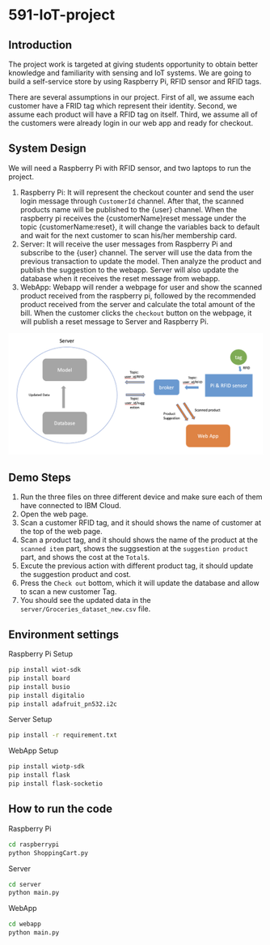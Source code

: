# 591-IoT-project

## Introduction
The project work is targeted at giving students opportunity to obtain better knowledge and familiarity with sensing and IoT systems. We are going to build a self-service store by using Raspberry Pi, RFID sensor and RFID tags. 

There are several assumptions in our project. First of all, we assume each customer have a FRID tag which represent their identity. Second, we assume each product will have a RFID tag on itself. Third, we assume all of the customers were already login in our web app and ready for checkout.

## System Design
We will need a Raspberry Pi with RFID sensor, and two laptops to run the project.
1. Raspberry Pi: It will represent the checkout counter and send the user login message through `CustomerId` channel. After that, the scanned products name will be published to the {user} channel. When the raspberry pi receives the {customerName}reset message under the topic {customerName:reset}, it will change the variables back to default and wait for the next customer to scan his/her membership card.
2. Server: It will receive the user messages from Raspberry Pi and subscribe to the {user} channel. The server will use the data from the previous transaction to update the model. Then analyze the product and publish the suggestion to the webapp. Server will also update the database when it receives the reset message from webapp.
3. WebApp: Webapp will render a webpage for user and show the scanned product received from the raspberry pi, followed by the recommended product received from the server and calculate the total amount of the bill. When the customer clicks the `checkout` button on the webpage, it will publish a reset message to Server and Raspberry Pi.

![image](https://github.com/alex308248/591-IoT-project/blob/main/systemdiagram.png)

## Demo Steps
1. Run the three files on three different device and make sure each of them have connected to IBM Cloud.
2. Open the web page.
3. Scan a customer RFID tag, and it should shows the name of customer at the top of the web page. 
4. Scan a product tag, and it should shows the name of the product at the `scanned item` part, shows the suggsestion at the `suggestion product` part, and shows the cost at the `Total$`.
5. Excute the previous action with different product tag, it should update the suggestion product and cost.
6. Press the `Check out` bottom, which it will update the database and allow to scan a new customer Tag.
7. You should see the updated data in the `server/Groceries_dataset_new.csv` file.

## Environment settings
Raspberry Pi Setup
```sh
pip install wiot-sdk
pip install board
pip install busio
pip install digitalio
pip install adafruit_pn532.i2c
```

Server Setup
```sh
pip install -r requirement.txt
```

WebApp Setup
```sh
pip install wiotp-sdk
pip install flask
pip install flask-socketio
```

## How to run the code
Raspberry Pi
```sh
cd raspberrypi
python ShoppingCart.py
```

Server
```sh
cd server
python main.py
```

WebApp
```sh
cd webapp
python main.py
```

